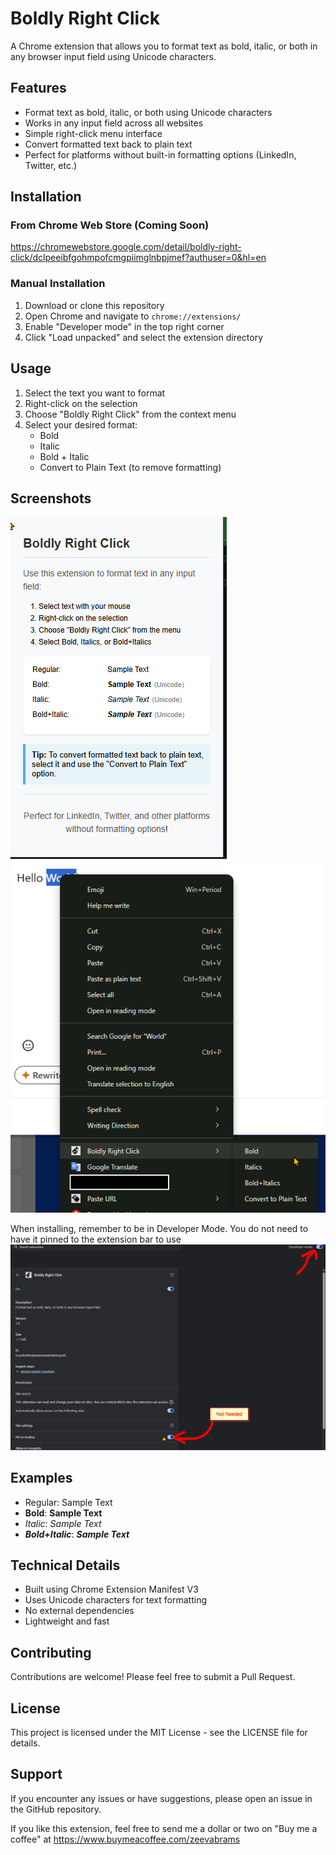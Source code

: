 # Boldly Right Click

A Chrome extension that allows you to format text as bold, italic, or both in any browser input field using Unicode characters.

## Features

- Format text as bold, italic, or both using Unicode characters
- Works in any input field across all websites
- Simple right-click menu interface
- Convert formatted text back to plain text
- Perfect for platforms without built-in formatting options (LinkedIn, Twitter, etc.)

## Installation

### From Chrome Web Store (Coming Soon)
https://chromewebstore.google.com/detail/boldly-right-click/dclpeeibfgohmpofcmgpiimglnbpjmef?authuser=0&hl=en

### Manual Installation
1. Download or clone this repository
2. Open Chrome and navigate to `chrome://extensions/`
3. Enable "Developer mode" in the top right corner
4. Click "Load unpacked" and select the extension directory

## Usage

1. Select the text you want to format
2. Right-click on the selection
3. Choose "Boldly Right Click" from the context menu
4. Select your desired format:
   - Bold
   - Italic
   - Bold + Italic
   - Convert to Plain Text (to remove formatting)

## Screenshots

![Popopu Menu on extension bar](screenshots/popup_image.png)
![Menu on options](screenshots/menu_image.png)

When installing, remember to be in Developer Mode.
You do not need to have it pinned to the extension bar to use
![Manage Extensions view](screenshots/manage_image.png)

## Examples

- Regular: Sample Text
- **Bold**: **Sample Text**
- *Italic*: *Sample Text*
- ***Bold+Italic***: ***Sample Text***

## Technical Details

- Built using Chrome Extension Manifest V3
- Uses Unicode characters for text formatting
- No external dependencies
- Lightweight and fast

## Contributing

Contributions are welcome! Please feel free to submit a Pull Request.

## License

This project is licensed under the MIT License - see the LICENSE file for details.

## Support

If you encounter any issues or have suggestions, please open an issue in the GitHub repository. 

If you like this extension, feel free to send me a dollar or two on "Buy me a coffee" at https://www.buymeacoffee.com/zeevabrams

